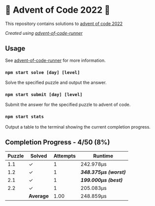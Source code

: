 # :santa: Advent of Code 2022 :christmas_tree:

This repository contains solutions to [advent of code 2022](https://adventofcode.com/2022) 

_Created using [advent-of-code-runner](https://github.com/beakerandjake/advent-of-code-runner)_

## Usage
See [advent-of-code-runner](https://github.com/beakerandjake/advent-of-code-runner) for more information.

### `npm start solve [day] [level]`
Solve the specified puzzle and output the answer.

### `npm start submit [day] [level]`
Submit the answer for the specified puzzle to advent of code.

### `npm start stats`
Output a table to the terminal showing the current completion progress.

<!--Please do not delete the following comments, they are required to save your stats to this file.-->
<!--START_AUTOGENERATED_COMPLETION_PROGRESS_SECTION-->
## Completion Progress - 4/50 (8%)

| Puzzle | Solved | Attempts | Runtime |
| --- | --- | --- | --- |
| 1.1 | ✓ | 1 | 242.978μs |
| 1.2 | ✓ | 1 | ***348.375μs (worst)*** |
| 2.1 | ✓ | 1 | ***199.000μs (best)*** |
| 2.2 | ✓ | 1 | 205.083μs |
|  | **Average** | 1.00 | 248.859μs |
<!--END_AUTOGENERATED_COMPLETION_PROGRESS_SECTION-->